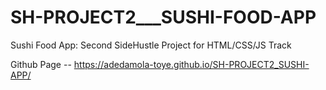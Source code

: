 # SH-PROJECT2___SUSHI-FOOD-APP
 Sushi Food App: Second SideHustle Project for HTML/CSS/JS Track
 
Github Page -- https://adedamola-toye.github.io/SH-PROJECT2_SUSHI-APP/
